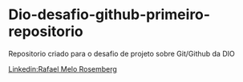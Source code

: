 # Dio-desafio-github-primeiro-repositorio
Repositorio criado para o desafio de projeto sobre Git/Github da DIO

[Linkedin:Rafael Melo Rosemberg](https://www.linkedin.com/in/rafael-melo-020201198/)
